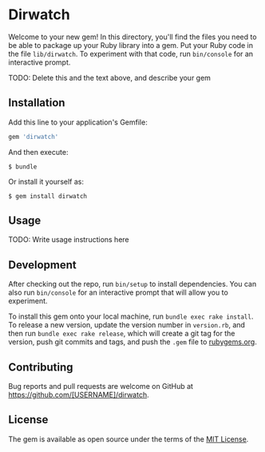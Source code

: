 # Dirwatch

Welcome to your new gem! In this directory, you'll find the files you need to be able to package up your Ruby library into a gem. Put your Ruby code in the file `lib/dirwatch`. To experiment with that code, run `bin/console` for an interactive prompt.

TODO: Delete this and the text above, and describe your gem

## Installation

Add this line to your application's Gemfile:

```ruby
gem 'dirwatch'
```

And then execute:

    $ bundle

Or install it yourself as:

    $ gem install dirwatch

## Usage

TODO: Write usage instructions here

## Development

After checking out the repo, run `bin/setup` to install dependencies. You can also run `bin/console` for an interactive prompt that will allow you to experiment.

To install this gem onto your local machine, run `bundle exec rake install`. To release a new version, update the version number in `version.rb`, and then run `bundle exec rake release`, which will create a git tag for the version, push git commits and tags, and push the `.gem` file to [rubygems.org](https://rubygems.org).

## Contributing

Bug reports and pull requests are welcome on GitHub at https://github.com/[USERNAME]/dirwatch.


## License

The gem is available as open source under the terms of the [MIT License](http://opensource.org/licenses/MIT).

